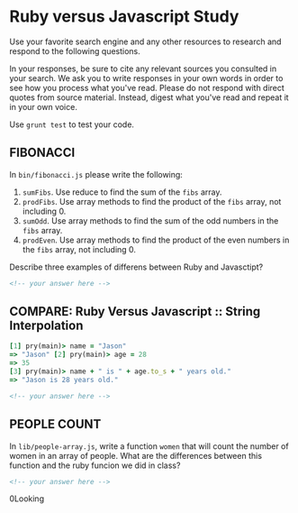 # Ruby versus Javascript Study

Use your favorite search engine and any other resources to research and
respond to the following questions.

In your responses, be sure to cite any relevant sources you consulted in your
search. We ask you to write responses in your own words in order to see how you
process what you've read. Please do not respond with direct quotes from source
material. Instead, digest what you've read and repeat it in your own voice.

Use `grunt test` to test your code.


## FIBONACCI

In `bin/fibonacci.js` please write the following:
1. `sumFibs`. Use reduce to find the sum of the `fibs` array.
2. `prodFibs`. Use array methods to find the product of the `fibs` array,
    not including 0.
3. `sumOdd`. Use array methods to find the sum of the odd numbers in the
    `fibs` array.
4. `prodEven`. Use array methods to find the product of the even numbers in the
    `fibs` array, not including 0.


Describe three examples of differens between Ruby and Javasctipt?

```md
<!-- your answer here -->
```

## COMPARE: Ruby Versus Javascript :: String Interpolation

```ruby
[1] pry(main)> name = "Jason"
=> "Jason" [2] pry(main)> age = 28
=> 35
[3] pry(main)> name + " is " + age.to_s + " years old."
=> "Jason is 28 years old."
```

```md
<!-- your answer here -->
```

## PEOPLE COUNT

In `lib/people-array.js`, write a function `women` that will count the number of
women in an array of people.
What are the differences between this function and the ruby funcion we did
in class?

```md
<!-- your answer here -->
```
0Looking
